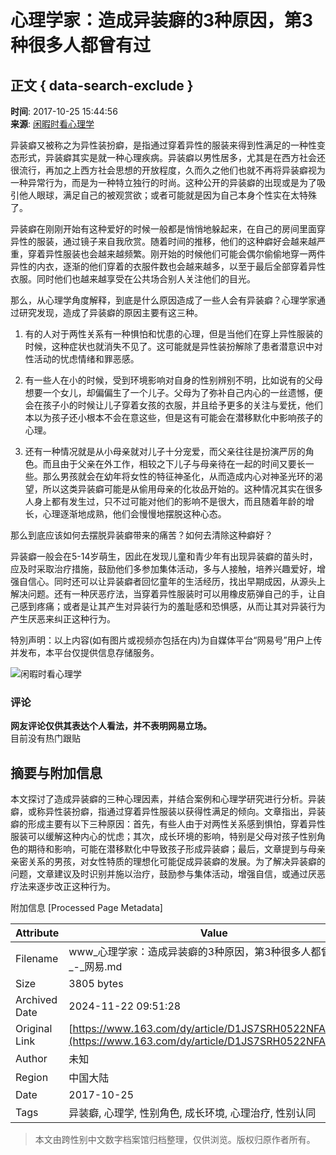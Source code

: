 # 心理学家：造成异装癖的3种原因，第3种很多人都曾有过

## 正文 { data-search-exclude }


**时间**: 2017-10-25 15:44:56  
**来源**: [闲暇时看心理学](https://www.163.com/dy/media/T1507354620015.html)

异装癖又被称之为异性装扮癖，是指通过穿着异性的服装来得到性满足的一种性变态形式，异装癖其实是就一种心理疾病。异装癖以男性居多，尤其是在西方社会还很流行，再加之上西方社会思想的开放程度，久而久之他们也就不再将异装癖视为一种异常行为，而是为一种特立独行的时尚。这种公开的异装癖的出现或是为了吸引他人眼球，满足自己的被观赏欲；或者可能就是因为自己本身个性实在太特殊了。

异装癖在刚刚开始有这种爱好的时候一般都是悄悄地躲起来，在自己的房间里面穿异性的服装，通过镜子来自我欣赏。随着时间的推移，他们的这种癖好会越来越严重，穿着异性服装也会越来越频繁。刚开始的时候他们可能会偶尔偷偷地穿一两件异性的内衣，逐渐的他们穿着的衣服件数也会越来越多，以至于最后全部穿着异性衣服。同时他们也越来越享受在公共场合别人关注他们的目光。

那么，从心理学角度解释，到底是什么原因造成了一些人会有异装癖？心理学家通过研究发现，造成了异装癖的原因主要有这三种。

1. 有的人对于两性关系有一种惧怕和忧患的心理，但是当他们在穿上异性服装的时候，这种症状也就消失不见了。这可能就是异性装扮解除了患者潜意识中对性活动的忧虑情绪和罪恶感。

2. 有一些人在小的时候，受到环境影响对自身的性别辨别不明，比如说有的父母想要一个女儿，却偏偏生了一个儿子。父母为了弥补自己内心的一丝遗憾，便会在孩子小的时候让儿子穿着女孩的衣服，并且给予更多的关注与爱抚，他们本以为孩子还小根本不会在意这些，但是这有可能会在潜移默化中影响孩子的心理。

3. 还有一种情况就是从小母亲就对儿子十分宠爱，而父亲往往是扮演严厉的角色。而且由于父亲在外工作，相较之下儿子与母亲待在一起的时间又要长一些。那么男孩就会在幼年将女性的特征神圣化，从而造成内心对神圣光环的渴望，所以这类异装癖可能是从偷用母亲的化妆品开始的。这种情况其实在很多人身上都有发生过，只不过可能对他们的影响不是很大，而且随着年龄的增长，心理逐渐地成熟，他们会慢慢地摆脱这种心态。

那么到底应该如何去摆脱异装癖带来的痛苦？如何去清除这种癖好？

异装癖一般会在5-14岁萌生，因此在发现儿童和青少年有出现异装癖的苗头时，应及时采取治疗措施，鼓励他们多参加集体活动，多与人接触，培养兴趣爱好，增强自信心。同时还可以让异装癖者回忆童年的生活经历，找出早期成因，从源头上解决问题。还有一种厌恶疗法，当穿着异性服装时可以用橡皮筋弹自己的手，让自己感到疼痛；或者是让其产生对异装行为的羞耻感和恐惧感，从而让其对异装行为产生厌恶来纠正这种行为。

特別声明：以上内容(如有图片或视频亦包括在内)为自媒体平台“网易号”用户上传并发布，本平台仅提供信息存储服务。

![闲暇时看心理学](https://nimg.ws.126.net/?url=http://dingyue.ws.126.net/AyOhQcmImyshdrYgk32Qkr8YBRoiAwbJ5fDQyM1fQUsnz1507354619216.jpg&thumbnail=160y160&quality=80&type=jpg)

### 评论
**网友评论仅供其表达个人看法，并不表明网易立场。**  
目前没有热门跟贴

## 摘要与附加信息

<!-- tcd_abstract -->
本文探讨了造成异装癖的三种心理因素，并结合案例和心理学研究进行分析。异装癖，或称异性装扮癖，指通过穿着异性服装以获得性满足的倾向。文章指出，异装癖的形成主要有以下三种原因：首先，有些人由于对两性关系感到惧怕，穿着异性服装可以缓解这种内心的忧虑；其次，成长环境的影响，特别是父母对孩子性别角色的期待和影响，可能在潜移默化中导致孩子形成异装癖；最后，文章提到与母亲亲密关系的男孩，对女性特质的理想化可能促成异装癖的发展。为了解决异装癖的问题，文章建议及时识别并施以治疗，鼓励参与集体活动，增强自信，或通过厌恶疗法来逐步改正这种行为。
<!-- tcd_abstract_end -->

附加信息 [Processed Page Metadata]

| Attribute       | Value                                  |
|-----------------|----------------------------------------|
| Filename        | www_心理学家：造成异装癖的3种原因，第3种很多人都曾有过_-_网易.md                             |
| Size            | 3805 bytes                           |
| Archived Date   | 2024-11-22 09:51:28                             |
| Original Link   | [https://www.163.com/dy/article/D1JS7SRH0522NFAC.html](https://www.163.com/dy/article/D1JS7SRH0522NFAC.html)                       |
| Author          | 未知                               |
| Region          | 中国大陆                               |
| Date            | 2017-10-25                                 |
| Tags            | 异装癖, 心理学, 性别角色, 成长环境, 心理治疗, 性别认同                                 |
>
> 本文由跨性别中文数字档案馆归档整理，仅供浏览。版权归原作者所有。
>
